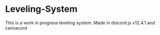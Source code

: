 # Leveling-System
This is a work in progress leveling system. Made in discord.js v12.4.1 and canvacord
